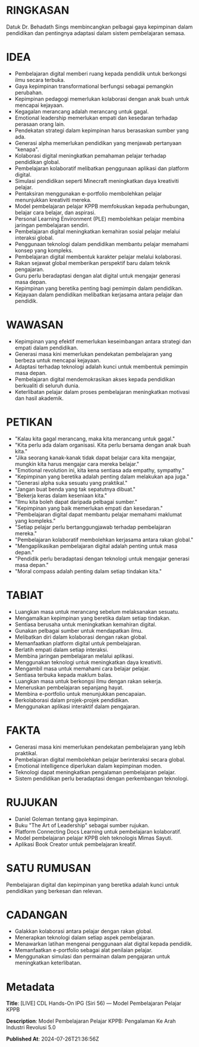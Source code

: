 # RINGKASAN
Datuk Dr. Behadath Sings membincangkan pelbagai gaya kepimpinan dalam pendidikan dan pentingnya adaptasi dalam sistem pembelajaran semasa.

# IDEA
- Pembelajaran digital memberi ruang kepada pendidik untuk berkongsi ilmu secara terbuka.
- Gaya kepimpinan transformational berfungsi sebagai pemangkin perubahan.
- Kepimpinan pedagogi memerlukan kolaborasi dengan anak buah untuk mencapai kejayaan.
- Kegagalan merancang adalah merancang untuk gagal.
- Emotional leadership memerlukan empati dan kesedaran terhadap perasaan orang lain.
- Pendekatan strategi dalam kepimpinan harus berasaskan sumber yang ada.
- Generasi alpha memerlukan pendidikan yang menjawab pertanyaan "kenapa".
- Kolaborasi digital meningkatkan pemahaman pelajar terhadap pendidikan global.
- Pembelajaran kolaboratif melibatkan penggunaan aplikasi dan platform digital.
- Simulasi pendidikan seperti Minecraft meningkatkan daya kreativiti pelajar.
- Pentaksiran menggunakan e-portfolio membolehkan pelajar menunjukkan kreativiti mereka.
- Model pembelajaran pelajar KPPB memfokuskan kepada perhubungan, belajar cara belajar, dan aspirasi.
- Personal Learning Environment (PLE) membolehkan pelajar membina jaringan pembelajaran sendiri.
- Pembelajaran digital meningkatkan kemahiran sosial pelajar melalui interaksi global.
- Penggunaan teknologi dalam pendidikan membantu pelajar memahami konsep yang kompleks.
- Pembelajaran digital membentuk karakter pelajar melalui kolaborasi.
- Rakan sejawat global memberikan perspektif baru dalam teknik pengajaran.
- Guru perlu beradaptasi dengan alat digital untuk mengajar generasi masa depan.
- Kepimpinan yang beretika penting bagi pemimpin dalam pendidikan.
- Kejayaan dalam pendidikan melibatkan kerjasama antara pelajar dan pendidik.

# WAWASAN
- Kepimpinan yang efektif memerlukan keseimbangan antara strategi dan empati dalam pendidikan.
- Generasi masa kini memerlukan pendekatan pembelajaran yang berbeza untuk mencapai kejayaan.
- Adaptasi terhadap teknologi adalah kunci untuk membentuk pemimpin masa depan.
- Pembelajaran digital mendemokrasikan akses kepada pendidikan berkualiti di seluruh dunia.
- Keterlibatan pelajar dalam proses pembelajaran meningkatkan motivasi dan hasil akademik.

# PETIKAN
- "Kalau kita gagal merancang, maka kita merancang untuk gagal."
- "Kita perlu ada dalam organisasi. Kita perlu bersama dengan anak buah kita."
- "Jika seorang kanak-kanak tidak dapat belajar cara kita mengajar, mungkin kita harus mengajar cara mereka belajar."
- "Emotional revolution ini, kita kena sentiasa ada empathy, sympathy."
- "Kepimpinan yang beretika adalah penting dalam melakukan apa juga."
- "Generasi alpha suka sesuatu yang praktikal."
- "Jangan buat benda yang tak sepatutnya dibuat."
- "Bekerja keras dalam keseniaan kita."
- "Ilmu kita boleh dapat daripada pelbagai sumber."
- "Kepimpinan yang baik memerlukan empati dan kesedaran."
- "Pembelajaran digital dapat membantu pelajar memahami maklumat yang kompleks."
- "Setiap pelajar perlu bertanggungjawab terhadap pembelajaran mereka."
- "Pembelajaran kolaboratif membolehkan kerjasama antara rakan global."
- "Mengaplikasikan pembelajaran digital adalah penting untuk masa depan."
- "Pendidik perlu beradaptasi dengan teknologi untuk mengajar generasi masa depan."
- "Moral compass adalah penting dalam setiap tindakan kita."

# TABIAT
- Luangkan masa untuk merancang sebelum melaksanakan sesuatu.
- Mengamalkan kepimpinan yang beretika dalam setiap tindakan.
- Sentiasa berusaha untuk meningkatkan kemahiran digital.
- Gunakan pelbagai sumber untuk mendapatkan ilmu.
- Melibatkan diri dalam kolaborasi dengan rakan global.
- Memanfaatkan platform digital untuk pembelajaran.
- Berlatih empati dalam setiap interaksi.
- Membina jaringan pembelajaran melalui aplikasi.
- Menggunakan teknologi untuk meningkatkan daya kreativiti.
- Mengambil masa untuk memahami cara belajar pelajar.
- Sentiasa terbuka kepada maklum balas.
- Luangkan masa untuk berkongsi ilmu dengan rakan sekerja.
- Meneruskan pembelajaran sepanjang hayat.
- Membina e-portfolio untuk menunjukkan pencapaian.
- Berkolaborasi dalam projek-projek pendidikan.
- Menggunakan aplikasi interaktif dalam pengajaran.

# FAKTA
- Generasi masa kini memerlukan pendekatan pembelajaran yang lebih praktikal.
- Pembelajaran digital membolehkan pelajar berinteraksi secara global.
- Emotional intelligence diperlukan dalam kepimpinan moden.
- Teknologi dapat meningkatkan pengalaman pembelajaran pelajar.
- Sistem pendidikan perlu beradaptasi dengan perkembangan teknologi.

# RUJUKAN
- Daniel Goleman tentang gaya kepimpinan.
- Buku "The Art of Leadership" sebagai sumber rujukan.
- Platform Connecting Docs Learning untuk pembelajaran kolaboratif.
- Model pembelajaran pelajar KPPB oleh teknologis Mimas Sayuti.
- Aplikasi Book Creator untuk pembelajaran kreatif.

# SATU RUMUSAN
Pembelajaran digital dan kepimpinan yang beretika adalah kunci untuk pendidikan yang berkesan dan relevan.

# CADANGAN
- Galakkan kolaborasi antara pelajar dengan rakan global.
- Menerapkan teknologi dalam setiap aspek pembelajaran.
- Menawarkan latihan mengenai penggunaan alat digital kepada pendidik.
- Memanfaatkan e-portfolio sebagai alat penilaian pelajar.
- Menggunakan simulasi dan permainan dalam pengajaran untuk meningkatkan keterlibatan.

# Metadata
**Title**: [LIVE] CDL Hands-On IPG (Siri 56) — Model Pembelajaran Pelajar KPPB

**Description**: Model Pembelajaran Pelajar KPPB: Pengalaman Ke Arah Industri Revolusi 5.0

**Published At**: 2024-07-26T21:36:56Z